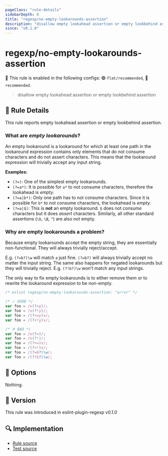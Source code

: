 ```yaml
---
pageClass: "rule-details"
sidebarDepth: 0
title: "regexp/no-empty-lookarounds-assertion"
description: "disallow empty lookahead assertion or empty lookbehind assertion"
since: "v0.1.0"
---
```

# regexp/no-empty-lookarounds-assertion

💼 This rule is enabled in the following configs: 🟢 `flat/recommended`, 🔵 `recommended`.

<!-- end auto-generated rule header -->

> disallow empty lookahead assertion or empty lookbehind assertion

## :book: Rule Details

This rule reports empty lookahead assertion or empty lookbehind assertion.

### What are _empty lookarounds_?

An empty lookaround is a lookaround for which at least one path in the lookaround expression contains only elements that do not consume characters and do not assert characters. This means that the lookaround expression will trivially accept any input string.

**Examples:**

- `(?=)`: One of the simplest empty lookarounds.
- `(?=a*)`: It is possible for `a*` to not consume characters, therefore the lookahead is _empty_.
- `(?=a|b*)`: Only one path has to not consume characters. Since it is possible for `b*` to not consume characters, the lookahead is _empty_.
- `(?=a|$)`: This is **not** an empty lookaround. `$` does not _consume_ characters but it does _assert_ characters. Similarly, all other standard assertions (`\b`, `\B`, `^`) are also not empty.

### Why are empty lookarounds a problem?

Because empty lookarounds accept the empty string, they are essentially non-functional. They will always trivially reject/accept.

E.g. `(?=b?)\w` will match `a` just fine. `(?=b?)` will always trivially accept no matter the input string. The same also happens for negated lookarounds but they will trivially reject. E.g. `(?!b?)\w` won't match any input strings.

The only way to fix empty lookarounds is to either remove them or to rewrite the lookaround expression to be non-empty.

<eslint-code-block>

```js
/* eslint regexp/no-empty-lookarounds-assertion: "error" */

/* ✓ GOOD */
var foo = /x(?=y)/;
var foo = /x(?!y)/;
var foo = /(?<=y)x/;
var foo = /(?<!y)x/;

/* ✗ BAD */
var foo = /x(?=)/;
var foo = /x(?!)/;
var foo = /(?<=)x/;
var foo = /(?<!)x/;
var foo = /(?=b?)\w/;
var foo = /(?!b?)\w/;
```

</eslint-code-block>

## :wrench: Options

Nothing.

## :rocket: Version

This rule was introduced in eslint-plugin-regexp v0.1.0

## :mag: Implementation

- [Rule source](https://github.com/ota-meshi/eslint-plugin-regexp/blob/master/lib/rules/no-empty-lookarounds-assertion.ts)
- [Test source](https://github.com/ota-meshi/eslint-plugin-regexp/blob/master/tests/lib/rules/no-empty-lookarounds-assertion.ts)
